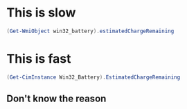 # This is slow

```powershell
(Get-WmiObject win32_battery).estimatedChargeRemaining
```


# This is fast

```powershell
(Get-CimInstance Win32_Battery).EstimatedChargeRemaining
```

## Don't know the reason

